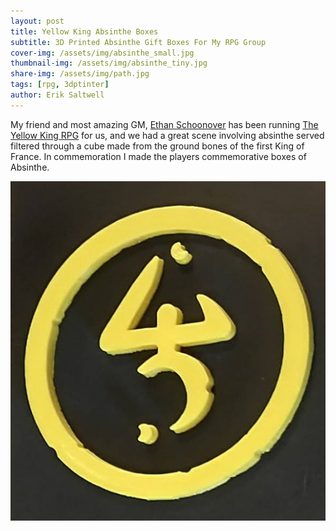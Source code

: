 ```yaml
---
layout: post
title: Yellow King Absinthe Boxes
subtitle: 3D Printed Absinthe Gift Boxes For My RPG Group
cover-img: /assets/img/absinthe_small.jpg
thumbnail-img: /assets/img/absinthe_tiny.jpg
share-img: /assets/img/path.jpg
tags: [rpg, 3dptinter]
author: Erik Saltwell
---
```


My friend and most amazing GM, 	[Ethan Schoonover](https://ethanschoonover.com/) has been running [The Yellow King RPG](https://pelgranepress.com/product-category/gumshoe/yellow-king/) for us, and we had a great scene involving absinthe served filtered through  a cube made from the ground bones of the first King of France.  In commemoration I made the players commemorative boxes of Absinthe.

![Absinthe Boxes](/assets/img/absinthe_tiny.jpg)